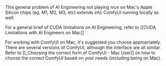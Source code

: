This general problem of AI Engineering not playing nice on Mac's Apple Silicon chips (eg. M1, M2, M3, etc) extends into ComfyUI running locally as well.

For a general brief of CUDA limitations on AI Engineering, refer to [[CUDA Limitations with AI Engineers on Mac]]

For working with ComfyUI on Mac, it's suggested you choose appropriately. There are several versions of ComfyUI, although the interface are all similar. Refer to [[_Choosing the correct form of ComfyUI - Mac User]] on how to choose the correct ComfyUI based on your needs (including being on Mac).